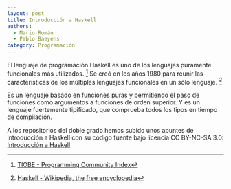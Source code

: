 ```yaml
---
layout: post
title: Introducción a Haskell
authors:
  - Mario Román
  - Pablo Baeyens
category: Programación
---
```


El lenguaje de programación Haskell es uno de los lenguajes puramente
funcionales más utilizados. [^rankingtiobe] Se creó en los años 1980 para reunir las
características de los múltiples lenguajes funcionales en un sólo lenguaje. [^haskellwikipedia]

Es un lenguaje basado en funciones puras y permitiendo el paso de
funciones como argumentos a funciones de orden superior. Y es un lenguaje
fuertemente tipificado, que comprueba todos los tipos en tiempo de compilación.

A los repositorios del doble grado hemos subido unos apuntes de introducción
a Haskell con su código fuente bajo licencia CC BY-NC-SA 3.0:
[Introducción a Haskell](https://github.com/libreim/haskell#Íntroducción-a-haskell)


[^haskellwikipedia]: [Haskell - Wikipedia, the free encyclopedia](http://en.wikipedia.org/wiki/Haskell_%28programming_language%29)
[^rankingtiobe]: [TIOBE - Programming Community Index](http://www.tiobe.com/index.php/content/paperinfo/tpci/index.html)
